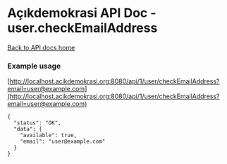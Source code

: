 # Açıkdemokrasi API Doc - user.checkEmailAddress

[Back to API docs home](Home)

### Example usage

[http://localhost.acikdemokrasi.org:8080/api/1/user/checkEmailAddress?email=user@example.com](http://localhost.acikdemokrasi.org:8080/api/1/user/checkEmailAddress?email=user@example.com)

```
{
  "status": "OK",
  "data": {
    "available": true,
    "email": "user@example.com"
  }
}
```